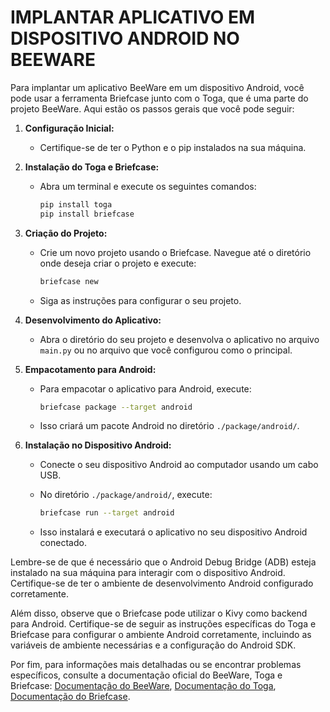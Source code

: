 # IMPLANTAR APLICATIVO EM DISPOSITIVO ANDROID NO BEEWARE
Para implantar um aplicativo BeeWare em um dispositivo Android, você pode usar a ferramenta Briefcase junto com o Toga, que é uma parte do projeto BeeWare. Aqui estão os passos gerais que você pode seguir:

1. **Configuração Inicial:**
   - Certifique-se de ter o Python e o pip instalados na sua máquina.

2. **Instalação do Toga e Briefcase:**
   - Abra um terminal e execute os seguintes comandos:

     ```bash
     pip install toga
     pip install briefcase
     ```

3. **Criação do Projeto:**
   - Crie um novo projeto usando o Briefcase. Navegue até o diretório onde deseja criar o projeto e execute:

     ```bash
     briefcase new
     ```

   - Siga as instruções para configurar o seu projeto.

4. **Desenvolvimento do Aplicativo:**
   - Abra o diretório do seu projeto e desenvolva o aplicativo no arquivo `main.py` ou no arquivo que você configurou como o principal.

5. **Empacotamento para Android:**
   - Para empacotar o aplicativo para Android, execute:

     ```bash
     briefcase package --target android
     ```

   - Isso criará um pacote Android no diretório `./package/android/`.

6. **Instalação no Dispositivo Android:**
   - Conecte o seu dispositivo Android ao computador usando um cabo USB.

   - No diretório `./package/android/`, execute:

     ```bash
     briefcase run --target android
     ```

   - Isso instalará e executará o aplicativo no seu dispositivo Android conectado.

Lembre-se de que é necessário que o Android Debug Bridge (ADB) esteja instalado na sua máquina para interagir com o dispositivo Android. Certifique-se de ter o ambiente de desenvolvimento Android configurado corretamente.

Além disso, observe que o Briefcase pode utilizar o Kivy como backend para Android. Certifique-se de seguir as instruções específicas do Toga e Briefcase para configurar o ambiente Android corretamente, incluindo as variáveis de ambiente necessárias e a configuração do Android SDK.

Por fim, para informações mais detalhadas ou se encontrar problemas específicos, consulte a documentação oficial do BeeWare, Toga e Briefcase: [Documentação do BeeWare](https://docs.beeware.org/en/latest/index.html), [Documentação do Toga](https://toga.readthedocs.io), [Documentação do Briefcase](https://briefcase.readthedocs.io).
